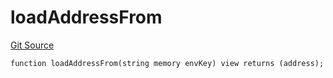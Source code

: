 # loadAddressFrom
[Git Source](https://github.com/metacontract/mc/blob/0cf91165f9ec2cbeeba800a4baf4e81e2df5c3bb/src/devkit/utils/ForgeHelper.sol)


```solidity
function loadAddressFrom(string memory envKey) view returns (address);
```

